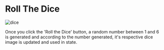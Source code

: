 # Roll The Dice

![dice](https://github.com/2Kelvin/lemonade-app/assets/85868026/37a4983c-35ae-45d5-a99d-f332ef2af545)

Once you click the 'Roll the Dice' button, a random number between 1 and 6 is generated and according to the number generated, it's respective dice image is updated and used in state.